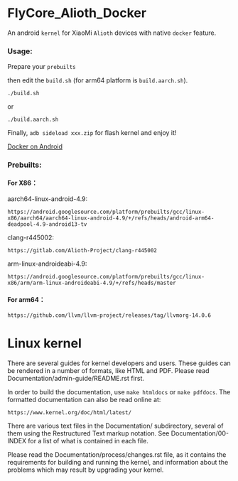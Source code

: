 
# FlyCore_Alioth_Docker

An android `kernel` for XiaoMi `Alioth` devices with native `docker` feature.



### Usage:
Prepare your `prebuilts`

then edit the `build.sh` (for arm64 platform is `build.aarch.sh`).

```
./build.sh
```

or
```
./build.aarch.sh
```

Finally, `adb sideload xxx.zip` for flash kernel and enjoy it!

[Docker on Android](https://gist.github.com/tomxi1997/f1f8692342e57272d7aa8a1e9829c978)

### Prebuilts:
#### For X86：
aarch64-linux-android-4.9:
```
https://android.googlesource.com/platform/prebuilts/gcc/linux-x86/aarch64/aarch64-linux-android-4.9/+/refs/heads/android-arm64-deadpool-4.9-android13-tv
```

clang-r445002:
```
https://gitlab.com/Alioth-Project/clang-r445002
```

arm-linux-androideabi-4.9:
```
https://android.googlesource.com/platform/prebuilts/gcc/linux-x86/arm/arm-linux-androideabi-4.9/+/refs/heads/master
```


#### For arm64：
```
https://github.com/llvm/llvm-project/releases/tag/llvmorg-14.0.6
```




# Linux kernel


There are several guides for kernel developers and users. These guides can
be rendered in a number of formats, like HTML and PDF. Please read
Documentation/admin-guide/README.rst first.

In order to build the documentation, use ``make htmldocs`` or
``make pdfdocs``.  The formatted documentation can also be read online at:

    https://www.kernel.org/doc/html/latest/

There are various text files in the Documentation/ subdirectory,
several of them using the Restructured Text markup notation.
See Documentation/00-INDEX for a list of what is contained in each file.

Please read the Documentation/process/changes.rst file, as it contains the
requirements for building and running the kernel, and information about
the problems which may result by upgrading your kernel.
